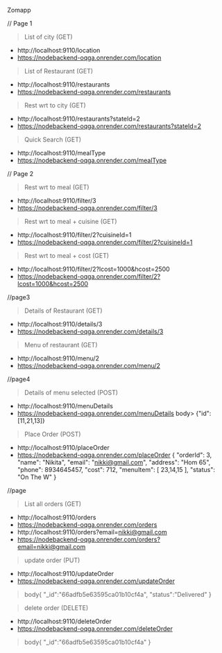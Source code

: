 Zomapp

// Page 1
> List of city (GET)
*  http://localhost:9110/location
* https://nodebackend-oqga.onrender.com/location

> List of Restaurant (GET)
* http://localhost:9110/restaurants
* https://nodebackend-oqga.onrender.com/restaurants

> Rest wrt to city (GET)
* http://localhost:9110/restaurants?stateId=2
* https://nodebackend-oqga.onrender.com/restaurants?stateId=2

> Quick Search (GET)
* http://localhost:9110/mealType
* https://nodebackend-oqga.onrender.com/mealType


// Page 2
> Rest wrt to meal (GET)
* http://localhost:9110/filter/3
* https://nodebackend-oqga.onrender.com/filter/3


> Rest wrt to meal + cuisine (GET)
* http://localhost:9110/filter/2?cuisineId=1
* https://nodebackend-oqga.onrender.com/filter/2?cuisineId=1


> Rest wrt to meal + cost (GET)
* http://localhost:9110/filter/2?lcost=1000&hcost=2500
* https://nodebackend-oqga.onrender.com/filter/2?lcost=1000&hcost=2500


//page3
> Details of Restaurant (GET)
* http://localhost:9110/details/3
* https://nodebackend-oqga.onrender.com/details/3


> Menu of restaurant (GET)
* http://localhost:9110/menu/2
* https://nodebackend-oqga.onrender.com/menu/2

//page4
> Details of menu selected (POST)
* http://localhost:9110/menuDetails
* https://nodebackend-oqga.onrender.com/menuDetails
body> {"id":[11,21,13]}

> Place Order (POST)
* http://localhost:9110/placeOrder
* https://nodebackend-oqga.onrender.com/placeOrder
 {
        "orderId": 3,
        "name": "Nikita",
        "email": "nikki@gmail.com",
        "address": "Hom 65",
        "phone": 8934645457,
        "cost": 712,
        "menuItem": [
            23,14,15
        ],
        "status": "On The W"
    }



//page
> List all orders (GET)
* http://localhost:9110/orders
* https://nodebackend-oqga.onrender.com/orders
* http://localhost:9110/orders?email=nikki@gmail.com
* https://nodebackend-oqga.onrender.com/orders?email=nikki@gmail.com


> update order (PUT)
* http://localhost:9110/updateOrder
* https://nodebackend-oqga.onrender.com/updateOrder
> body{
        "_id":"66adfb5e63595ca01b10cf4a",
        "status":"Delivered"
    }


> delete order (DELETE)
* http://localhost:9110/deleteOrder
* https://nodebackend-oqga.onrender.com/deleteOrder
>  body{
        "_id":"66adfb5e63595ca01b10cf4a"
    }
